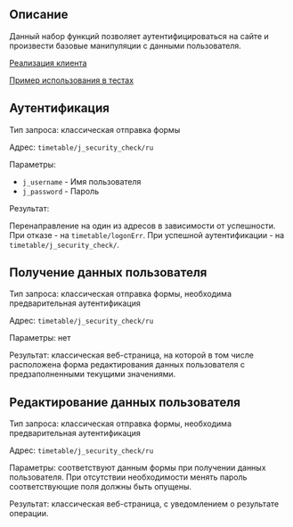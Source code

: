 ## Описание

Данный набор функций позволяет аутентифицироваться на сайте и произвести
базовые манипуляции с данными пользователя.

[Реализация клиента](../src/rzd/api/Auth.php)

[Пример использования в тестах](../test/rzd/CustomerDetailsTest.php)

## Аутентификация

Тип запроса: классическая отправка формы

Адрес: `timetable/j_security_check/ru`

Параметры:

- `j_username` - Имя пользователя
- `j_password` - Пароль

Результат:

Перенаправление на один из адресов в зависимости от успешности.
При отказе - на `timetable/logonErr`.
При успешной аутентификации - на `timetable/j_security_check/`.

## Получение данных пользователя

Тип запроса: классическая отправка формы, необходима предварительная аутентификация

Адрес: `timetable/j_security_check/ru`

Параметры: нет

Результат: классическая веб-страница, на которой в том числе расположена форма
редактирования данных пользователя с предзаполненными текущими значениями.

## Редактирование данных пользователя

Тип запроса: классическая отправка формы, необходима предварительная аутентификация

Адрес: `timetable/j_security_check/ru`

Параметры: соответствуют данным формы при получении данных пользователя.
При отсутствии необходимости менять пароль соответствующие поля должны быть опущены.

Результат: классическая веб-страница, с уведомлением о результате операции.
